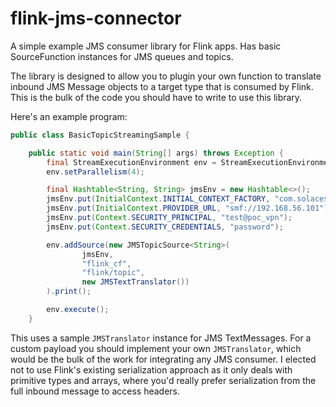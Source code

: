 # flink-jms-connector

A simple example JMS consumer library for Flink apps. Has basic SourceFunction<OUT> instances for JMS queues and topics.

The library is designed to allow you to plugin your own function to translate inbound JMS Message objects to a target type that is consumed by Flink. This is the bulk of the code you should have to write to use this library.

Here's an example program:

```java
public class BasicTopicStreamingSample {

    public static void main(String[] args) throws Exception {
        final StreamExecutionEnvironment env = StreamExecutionEnvironment.getExecutionEnvironment();
        env.setParallelism(4);

        final Hashtable<String, String> jmsEnv = new Hashtable<>();
        jmsEnv.put(InitialContext.INITIAL_CONTEXT_FACTORY, "com.solacesystems.jndi.SolJNDIInitialContextFactory");
        jmsEnv.put(InitialContext.PROVIDER_URL, "smf://192.168.56.101");
        jmsEnv.put(Context.SECURITY_PRINCIPAL, "test@poc_vpn");
        jmsEnv.put(Context.SECURITY_CREDENTIALS, "password");

        env.addSource(new JMSTopicSource<String>(
                jmsEnv,
                "flink_cf",
                "flink/topic",
                new JMSTextTranslator())
        ).print();

        env.execute();
    }
```

This uses a sample `JMSTranslator` instance for JMS TextMessages. For a custom payload you should implement your own `JMSTranslator`, which would be the bulk of the work for integrating any JMS consumer. I elected not to use Flink's existing serialization approach as it only deals with primitive types and arrays, where you'd really prefer serialization from the full inbound message to access headers.

